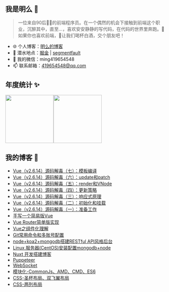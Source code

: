 ## 我是明么 🚀

> 一位来自90后👳‍♂️的前端程序员。在一个偶然的机会下接触到前端这个职业，沉醉其中，直至...，喜欢安安静静的写代码，在代码的世界里奔跑。💯 如果你也喜欢前端，🍺让我们喝杯白酒，交个朋友吧！

- 🌐 个人博客：[明么的博客](https://www.mingme.net/)
- 🏡 潜水地点：[掘金](https://juejin.cn/user/448256473565480) | [segmentfault](https://segmentfault.com/u/mingme)
- 💬 我的微信：ming419654548
- 📫 联系邮箱：419654548@qq.com


## 年度统计 ✨

<p><img align="center" height="150px" src="https://github-readme-stats.vercel.app/api?username=zhangquanming&hide_border=true&show_icons=true&include_all_commits=true&line_height=21&bg_color=0,EC6C6C,FFD479,FFFC79,73FA79&theme=buefy&locale=cn" /><img align="center" height="150px" src="https://github-readme-stats.vercel.app/api/top-langs/?username=zhangquanming&hide_border=true&layout=compact&bg_color=0,73FA79,73FDFF,D783FF&theme=buefy&locale=cn" /></p>


## 我的博客 🌱

 - [Vue（v2.6.14）源码解毒（七）：模板编译](https://www.mingme.net/article/detail/6132cecfa8b59d15ea89f4fe)
 - [Vue（v2.6.14）源码解毒（六）：update和patch](https://www.mingme.net/article/detail/612e3904a22e9a1e18a04382)
 - [Vue（v2.6.14）源码解毒（五）：render和VNode](https://www.mingme.net/article/detail/61283a2ea22e9a1e18a04379)
 - [Vue（v2.6.14）源码解毒（四）：更新策略](https://www.mingme.net/article/detail/6123a4ea698e420377b22e84)
 - [Vue（v2.6.14）源码解毒（三）：响应式原理](https://www.mingme.net/article/detail/611f13d4f8e4eb19f2c399f2)
 - [Vue（v2.6.14）源码解毒（二）：初始化和挂载](https://www.mingme.net/article/detail/6118f084f8e4eb19f2c399f0)
 - [Vue（v2.6.14）源码解毒（一）：准备工作](https://www.mingme.net/article/detail/6112651a9f839d4149eab041)
 - [手写一个简易版Vue](https://www.mingme.net/article/detail/60ff652255d83c6fac48ae20)
 - [Vue Router简单版实现](https://www.mingme.net/article/detail/60f566fcaa1a1a5bd0e11eb1)
 - [Vue之组件化理解](https://www.mingme.net/article/detail/607f8c56b0671611a8b6cdfd)
 - [Git常用命令和多账号配置](https://www.mingme.net/article/detail/60715c9db0671611a8b6cdf7)
 - [node+koa2+mongodb搭建RESTful API风格后台](https://www.mingme.net/article/detail/5fc5e9b227ae830533255cae)
 - [Linux 服务器(CentOS)安装配置mongodb+node](https://www.mingme.net/article/detail/5fb7d1283599cc0735510e8e)
 - [Nuxt 开发搭建博客](https://www.mingme.net/article/detail/5facab867ecaea5c663e1939)
 - [Puppeteer](https://www.mingme.net/article/detail/5fa7a2977ecaea5c663e1935)
 - [WebSocket](https://www.mingme.net/article/detail/5fa66abcd5c24b50000f9c66)
 - [模块化-CommonJs、AMD、CMD、ES6](https://www.mingme.net/article/detail/5fa019ad91c89515427be449)
 - [CSS-圣杯布局、双飞翼布局](https://www.mingme.net/article/detail/5f9a982191c89515427be442)
 - [CSS-两列布局](https://www.mingme.net/article/detail/5f87b0df0c04c68bd4f8e672)


